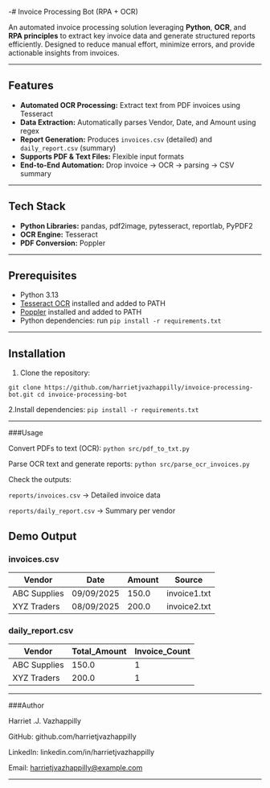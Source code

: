 -# Invoice Processing Bot (RPA + OCR)

An automated invoice processing solution leveraging **Python**, **OCR**, and **RPA principles** to extract key invoice data and generate structured reports efficiently. Designed to reduce manual effort, minimize errors, and provide actionable insights from invoices.

---

## Features

- **Automated OCR Processing:** Extract text from PDF invoices using Tesseract  
- **Data Extraction:** Automatically parses Vendor, Date, and Amount using regex  
- **Report Generation:** Produces `invoices.csv` (detailed) and `daily_report.csv` (summary)  
- **Supports PDF & Text Files:** Flexible input formats  
- **End-to-End Automation:** Drop invoice → OCR → parsing → CSV summary  

---

## Tech Stack

- **Python Libraries:** pandas, pdf2image, pytesseract, reportlab, PyPDF2  
- **OCR Engine:** Tesseract  
- **PDF Conversion:** Poppler  

---

## Prerequisites

- Python 3.13  
- [Tesseract OCR](https://github.com/tesseract-ocr/tesseract) installed and added to PATH  
- [Poppler](http://blog.alivate.com.au/poppler-windows/) installed and added to PATH  
- Python dependencies: run `pip install -r requirements.txt`  

---

## Installation

1. Clone the repository:

`git clone https://github.com/harrietjvazhappilly/invoice-processing-bot.git
cd invoice-processing-bot`

2.Install dependencies:
`pip install -r requirements.txt`

---

###Usage

Convert PDFs to text (OCR):
   `python src/pdf_to_txt.py`

Parse OCR text and generate reports:
   `python src/parse_ocr_invoices.py`

Check the outputs:

`reports/invoices.csv` → Detailed invoice data

`reports/daily_report.csv` → Summary per vendor

## Demo Output

### invoices.csv 

|   Vendor      |   Date    | Amount | Source       |
|---------------|-----------|--------|--------------| 
| ABC Supplies  | 09/09/2025| 150.0  | invoice1.txt | 
| XYZ Traders   | 08/09/2025| 200.0  | invoice2.txt | 

### daily_report.csv

|   Vendor     | Total_Amount | Invoice_Count |
|--------------|--------------|---------------|
| ABC Supplies |   150.0      |       1       |
| XYZ Traders  |   200.0      |       1       |

---

###Author

Harriet .J. Vazhappilly

GitHub: github.com/harrietjvazhappilly

LinkedIn: linkedin.com/in/harrietjvazhappilly

Email: harrietjvazhappilly@example.com

---








